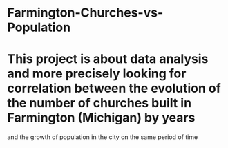 # Farmington-Churches-vs-Population
# This project is about data analysis and more precisely looking for correlation between the evolution of the number of churches built in Farmington (Michigan) by years 
and the growth of population in the city on the same period of time
